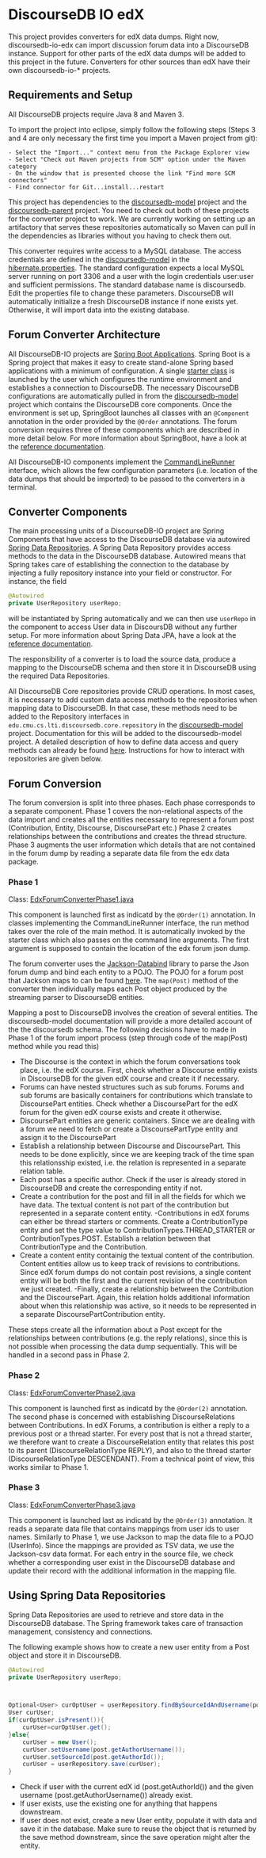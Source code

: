 # DiscourseDB IO edX
This project provides converters for edX data dumps. Right now, discoursedb-io-edx can import discussion forum data into a DiscourseDB instance. Support for other parts of the edX data dumps will be added to this project in the future. Converters for other sources than edX have their own discoursedb-io-* projects.

## Requirements and Setup
All DiscourseDB projects require Java 8 and Maven 3.

To import the project into eclipse, simply follow the following steps (Steps 3 and 4 are only necessary the first time you import a Maven project from git):

```
- Select the "Import..." context menu from the Package Explorer view
- Select "Check out Maven projects from SCM" option under the Maven category
- On the window that is presented choose the link "Find more SCM connectors"
- Find connector for Git...install...restart
```

This project has dependencies to the [discoursedb-model](https://github.com/DiscourseDB/discoursedb-model) project and the [discoursedb-parent](https://github.com/DiscourseDB/discoursedb-parent) project. You need to check out both of these projects for the converter project to work. We are currently working on setting up an artifactory that serves these repositories automatically so Maven can pull in the dependencies as libraries without you having to check them out.

This converter requires write access to a MySQL database. The access credentials are defined in the [discoursedb-model](https://github.com/DiscourseDB/discoursedb-model) in the [hibernate.properties](https://raw.githubusercontent.com/DiscourseDB/discoursedb-model/master/discoursedb-model/src/main/resources/hibernate.properties). The standard configuration expects a local MySQL server running on port 3306 and a user with the login credentials user:user and sufficient permissions. The standard database name is discoursedb. Edit the properties file to change these parameters. DiscourseDB will automatically initialize a fresh DiscourseDB instance if none exists yet. Otherwise, it will import data into the existing database.

## Forum Converter Architecture
All DiscourseDB-IO projects are [Spring Boot Applications](http://projects.spring.io/spring-boot/). Spring Boot is a Spring project that makes it easy to create stand-alone Spring based applications with a minimum of configuration. A single [starter class](https://github.com/DiscourseDB/discoursedb-io-edx/blob/master/discoursedb-io-edx/src/main/java/edu/cmu/cs/lti/discoursedb/io/edx/forum/converter/EdxForumConverterApplication.java) is launched by the user which configures the runtime environment and establishes a connection to DiscourseDB. The necessary DiscourseDB configurations are automatically pulled in from the [discoursedb-model](https://github.com/DiscourseDB/discoursedb-model) project which contains the DiscourseDB core components.
Once the environment is set up, SpringBoot launches all classes with an `@Component` annotation in the order provided by the `@Order` annotations. The forum conversion requires three of these components which are described in more detail below. For more information about SpringBoot, have a look at the [reference documentation](http://docs.spring.io/spring-boot/docs/current/reference/htmlsingle/).

All DiscourseDB-IO components implement the [CommandLineRunner](http://docs.spring.io/spring-boot/docs/current/reference/htmlsingle/#boot-features-command-line-runner) interface, which allows the few configuration parameters (i.e. location of the data dumps that should be imported) to be passed to the converters in a terminal. 

## Converter Components

The main processing units of a DiscourseDB-IO project are Spring Components that have access to the DiscourseDB database via autowired [Spring Data Repositories](https://docs.spring.io/spring-data/jpa/docs/current/reference/html/#repositories). A Spring Data Repository provides access methods to the data in the DiscourseDB database. Autowired means that Spring takes care of establishing the connection to the database by injecting a fully repository instance into your field or constructor. 
For instance, the field

```java
@Autowired
private UserRepository userRepo;
```
will be instantiated by Spring automatically and we can then use ```userRepo``` in the component to access User data in DiscoursDB without any further setup.
For more information about Spring Data JPA, have a look at the [reference documentation](https://docs.spring.io/spring-data/jpa/docs/current/reference/html/).

The responsibility of a converter is to load the source data, produce a mapping to the DiscourseDB schema and then store it in DiscourseDB using the required Data Repositories.

All DiscourseDB Core repositories provide CRUD operations. In most cases, it is necessary to add custom data access methods to the repositories when mapping data to DiscourseDB. In that case, these methods need to be added to the Repository interfaces in ```edu.cmu.cs.lti.discoursedb.core.repository``` in the [discoursedb-model](https://github.com/DiscourseDB/discoursedb-model) project. Documentation for this will be added to the discoursedb-model project. A detailed description of how to define data access and query methods can already be found [here](https://docs.spring.io/spring-data/jpa/docs/current/reference/html/#repositories.query-methods.details). Instructions for how to interact with repositories are given below.

## Forum Conversion
The forum conversion is split into three phases. Each phase corresponds to a separate component.
Phase 1 covers the non-relational aspects of the data import and creates all the entities necessary to represent a forum post (Contribution, Entity, Discourse, DiscoursePart etc.)
Phase 2 creates relationships between the contributions and creates the thread structure. 
Phase 3 augments the user information which details that are not contained in the forum dump by reading a separate data file from the edx data package.

### Phase 1 
Class: [EdxForumConverterPhase1.java](https://github.com/DiscourseDB/discoursedb-io-edx/blob/master/discoursedb-io-edx/src/main/java/edu/cmu/cs/lti/discoursedb/io/edx/forum/converter/EdxForumConverterPhase1.java)

This component is launched first as indicatd by the `@Order(1)` annotation. In classes implementing the CommandLineRunner interface, the run method takes over the role of the main method. It is automatically invoked by the starter class which also passes on the command line arguments. The first argument is supposed to contain the location of the edx forum json dump.

The forum converter uses the [Jackson-Databind](https://github.com/FasterXML/jackson-databind) library to parse the Json forum dump and bind each entity to a POJO. The POJO for a forum post that Jackson maps to can be found [here](https://github.com/DiscourseDB/discoursedb-io-edx/blob/master/discoursedb-io-edx/src/main/java/edu/cmu/cs/lti/discoursedb/io/edx/forum/model/Post.java). The `map(Post)` method of the converter then individually maps each Post object produced by the streaming parser to DiscourseDB entities.

Mapping a post to DiscourseDB involves the creation of several entities. The discoursedb-model documentation will provide a more detailed account of the the discoursedb schema. The following decisions have to made in Phase 1 of the forum import process (step through code of the map(Post) method while you read this)

- The Discourse is the context in which the forum conversations took place, i.e. the edX course. First, check whether a Discourse entitiy exists in DiscourseDB for the given edX course and create it if necessary.
- Forums can have nested structures such as sub forums. Forums and sub forums are basically containers for contributions which translate to DiscoursePart entities. Check whether a DiscoursePart for the edX forum for the given edX course exists and create it otherwise. 
- DiscoursePart entities are generic containers. Since we are dealing with a forum we need to fetch or create a DiscoursePartType entity and assign it to the DiscoursePart
- Establish a relationship between Discourse and DiscoursePart. This needs to be done explicitly, since we are keeping track of the time span this relationsship existed, i.e. the relation is represented in a separate relation table.
- Each post has a specific author. Check if the user is already stored in DiscourseDB and create the corresponding entity if not.
- Create a contribution for the post and fill in all the fields for which we have data. The textual content is not part of the contribution but represented in a separate content entity.
-Contributions in edX forums can either be thread starters or comments. Create a ContributionType entity and set the type value to ContributionTypes.THREAD_STARTER or ContributionTypes.POST. Establish a relation between that ContributionType and the Contribution.
- Create a content entity containig the textual content of the contribution. Content entities allow us to keep track of revisions to contributions. Since edX forum dumps do not contain post revisions, a single content entity will be both the first and the current revision of the contribution we just created.
-Finally, create a relationship between the Contribution and the DiscoursePart. Again, this relation holds additional information about when this relationship was active, so it needs to be represented in a separate DiscoursePartContribution entity.

These steps create all the information about a Post except for the relationships between contributions (e.g. the reply relations), since this is not possible when processing the data dump sequentially. This will be handled in a second pass in Phase 2.

### Phase 2
Class: [EdxForumConverterPhase2.java](https://github.com/DiscourseDB/discoursedb-io-edx/blob/master/discoursedb-io-edx/src/main/java/edu/cmu/cs/lti/discoursedb/io/edx/forum/converter/EdxForumConverterPhase2.java)

This component is launched first as indicatd by the `@Order(2)` annotation.
The second phase is concerned with establishing DiscourseRelations between Contributions. In edX Forums, a contribution is either a reply to a previous post or a thread starter. For every post that is not a thread starter, we therefore want to create a DiscourseRelation entity that relates this post to its parent (DiscourseRelationType REPLY), and also to the thread starter (DiscourseRelationType DESCENDANT). From a technical point of view, this works similar to Phase 1.

### Phase 3
Class: [EdxForumConverterPhase3.java](https://github.com/DiscourseDB/discoursedb-io-edx/blob/master/discoursedb-io-edx/src/main/java/edu/cmu/cs/lti/discoursedb/io/edx/forum/converter/EdxForumConverterPhase3.java)

This component is launched last as indicatd by the `@Order(3)` annotation. It reads a separate data file that contains mappings from user ids to user names. Similarly to Phase 1, we use Jackson to map the data file to a POJO (UserInfo). Since the mappings are provided as TSV data, we use the Jackson-csv data format. For each entry in the source file, we check whether a corresponding user exist in the DiscourseDB database and update their record with the additional information in the mapping file.

## Using Spring Data Repositories
Spring Data Repositories are used to retrieve and store data in the DiscourseDB database. The Spring framework takes care of transaction management, consistency and connections. 

The following example shows how to create a new user entity from a Post object and store it in DiscourseDB. 

```java
@Autowired
private UserRepository userRepo;



Optional<User> curOptUser = userRepository.findBySourceIdAndUsername(post.getAuthorId(),post.getAuthorUsername());
User curUser;
if(curOptUser.isPresent()){ 
	curUser=curOptUser.get();
}else{
	curUser = new User();
	curUser.setUsername(post.getAuthorUsername());
	curUser.setSourceId(post.getAuthorId());
    curUser = userRepository.save(curUser);
}
```

- Check if user with the current edX id (post.getAuthorId()) and the given username (post.getAuthorUsername()) already exist. 
- If user exists, use the existing one for anything that happens downstream.
- If user does not exist, create a new User entity, populate it with data and save it in the database. Make sure to reuse the object that is returned by the save method downstream, since the save operation might alter the entity.
